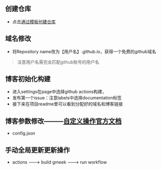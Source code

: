 ## 创建仓库
+ 点击[通过模板创建仓库](https://github.com/new?template_name=Gmeek-template&template_owner=Meekdai)
## 域名修改
+ 将Repository name改为【用户名】.github.io，获得一个免费的github域名

> 注意用户名需完全匹配github账号的用户名

## 博客初始化构建
+ 进入settings在page中选择github actions构建，
+ 发布第一个issue：注意labels中选择documentation标签
+ 接下来在项目readme里可以看到分配好的域名和博客链接

## 博客参数修改———[自定义操作官方文档](https://blog.meekdai.com/post/Gmeek-kuai-su-shang-shou.html)
+ config.json

## 手动全局更新更新操作
+ actions  ---> build gmeek  ---> run workflow